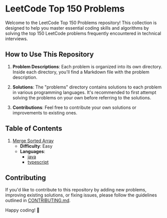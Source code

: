 # LeetCode Top 150 Problems

Welcome to the LeetCode Top 150 Problems repository! This collection is designed to help you master essential coding skills and algorithms by solving the top 150 LeetCode problems frequently encountered in technical interviews.

## How to Use This Repository

1. **Problem Descriptions**: Each problem is organized into its own directory. Inside each directory, you'll find a Markdown file with the problem description.

2. **Solutions**: The "problems" directory contains solutions to each problem in various programming languages. It's recommended to first attempt solving the problems on your own before referring to the solutions.

3. **Contributions**: Feel free to contribute your own solutions or improvements to existing ones.

## Table of Contents

1. [Merge Sorted Array](/problems/arrays-n-strings/mergeSortedArray/)
   - **Difficulty**: Easy
   - **Languages**:
     - [java](/problems/arrays-n-strings/mergeSortedArray/javaVersion.java)
     - [typescript](/problems/arrays-n-strings/mergeSortedArray/TsVersion.ts)

## Contributing

If you'd like to contribute to this repository by adding new problems, improving existing solutions, or fixing issues, please follow the guidelines outlined in [CONTRIBUTING.md](/CONTRIBUTING.md).

Happy coding! 🚀
